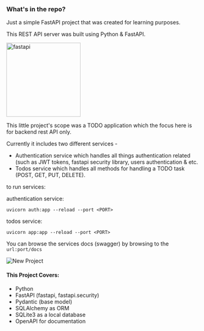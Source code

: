 <h3>What's in the repo?</h3>
<p>Just a simple FastAPI project that was created for learning purposes.</p>

<p>This REST API server was built using Python & FastAPI.</p>

<img width="194" alt="fastapi" src="https://user-images.githubusercontent.com/83350680/183465005-2cd62718-5a6c-4a74-afc0-50952a30c743.png">

<p>This little project's scope was a TODO application which the focus here is for backend rest API only.</p>

<p>Currently it includes two different services - </p>

- Authentication service which handles all things authentication related (such as JWT tokens, fastapi security library, users authentication & etc.
- Todos service which handles all methods for handling a TODO task (POST, GET, PUT, DELETE).


to run services:

authentication service:
```
uvicorn auth:app --reload --port <PORT>
```

todos service:
```
uvicorn app:app --reload --port <PORT>
```

You can browse the services docs (swagger) by browsing to the `url:port/docs`


![New Project](https://user-images.githubusercontent.com/83350680/183468795-6745ebbc-0380-41f1-aa19-674a23be9a4a.png)



<h4>This Project Covers:</h4>

- Python
- FastAPI (fastapi, fastapi.security)
- Pydantic (base model)
- SQLAlchemy as ORM
- SQLite3 as a local database
- OpenAPI for documentation

